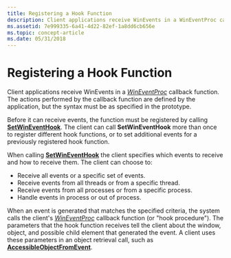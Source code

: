 ```yaml
---
title: Registering a Hook Function
description: Client applications receive WinEvents in a WinEventProc callback function. The actions performed by the callback function are defined by the application, but the syntax must be as specified in the prototype.
ms.assetid: 7e999335-6a41-4d22-82ef-1a8dd6cb656e
ms.topic: concept-article
ms.date: 05/31/2018
---
```


# Registering a Hook Function

Client applications receive WinEvents in a [*WinEventProc*](/windows/desktop/api/Winuser/nc-winuser-wineventproc) callback function. The actions performed by the callback function are defined by the application, but the syntax must be as specified in the prototype.

Before it can receive events, the function must be registered by calling [**SetWinEventHook**](/windows/desktop/api/Winuser/nf-winuser-setwineventhook). The client can call **SetWinEventHook** more than once to register different hook functions, or to set additional events for a previously registered hook function.

When calling [**SetWinEventHook**](/windows/desktop/api/Winuser/nf-winuser-setwineventhook) the client specifies which events to receive and how to receive them. The client can choose to:

-   Receive all events or a specific set of events.
-   Receive events from all threads or from a specific thread.
-   Receive events from all processes or from a specific process.
-   Handle events in process or out of process.

When an event is generated that matches the specified criteria, the system calls the client's [*WinEventProc*](/windows/desktop/api/Winuser/nc-winuser-wineventproc) callback function (or "hook procedure"). The parameters that the hook function receives tell the client about the window, object, and possible child element that generated the event. A client uses these parameters in an object retrieval call, such as [**AccessibleObjectFromEvent**](/windows/desktop/api/Oleacc/nf-oleacc-accessibleobjectfromevent).

 

 




